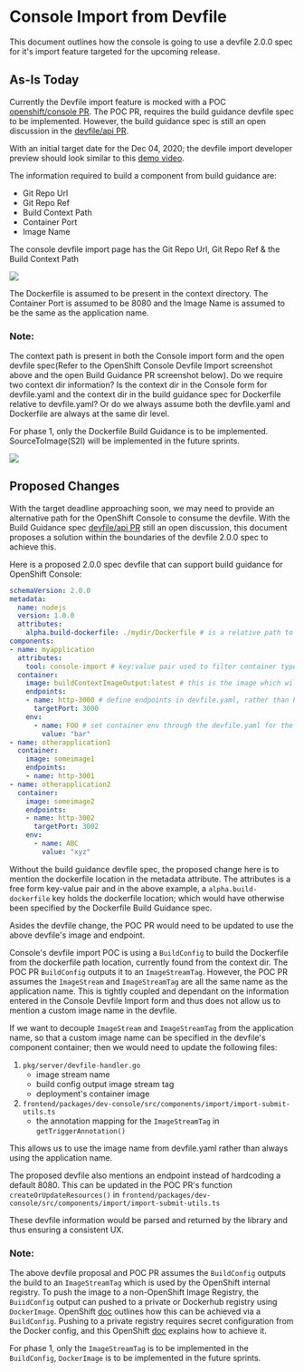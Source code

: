 # Console Import from Devfile

This document outlines how the console is going to use a devfile 2.0.0 spec for it's import feature targeted for the upcoming release.

## As-Is Today

Currently the Devfile import feature is mocked with a POC [openshift/console PR](https://github.com/openshift/console/pull/6321). The POC PR, requires the build guidance devfile spec to be implemented. However, the build guidance spec is still an open discussion in the [devfile/api PR](https://github.com/devfile/api/pull/127). 

With an initial target date for the Dec 04, 2020; the devfile import developer preview should look similar to this [demo video](https://drive.google.com/file/d/1uLzDibVZlkMqbjtKkho04e8k2-Ns5A2W/view).

The information required to build a component from build guidance are:
- Git Repo Url
- Git Repo Ref
- Build Context Path
- Container Port
- Image Name

The console devfile import page has the Git Repo Url, Git Repo Ref & the Build Context Path

<img src="https://user-images.githubusercontent.com/31771087/99319303-4ae89180-2837-11eb-8933-eaaf41160bcd.png">

The Dockerfile is assumed to be present in the context directory. The Container Port is assumed to be 8080 and the Image Name is assumed to be the same as the application name.

### Note:
The context path is present in both the Console import form and the open devfile spec(Refer to the OpenShift Console Devfile Import screenshot above and the open Build Guidance PR screenshot below). Do we require two context dir information? Is the context dir in the Console form for devfile.yaml and the context dir in the build guidance spec for Dockerfile relative to devfile.yaml? Or do we always assume both the devfile.yaml and Dockerfile are always at the same dir level.

 For phase 1, only the Dockerfile Build Guidance is to be implemented. SourceToImage(S2I) will be implemented in the future sprints.

<img src="https://user-images.githubusercontent.com/31771087/99319306-4c19be80-2837-11eb-9639-a5c130deb4ba.png">

## Proposed Changes

With the target deadline approaching soon, we may need to provide an alternative path for the OpenShift Console to consume the devfile. With the Build Guidance spec [devfile/api PR](https://github.com/devfile/api/pull/127) still an open discussion, this document proposes a solution within the boundaries of the devfile 2.0.0 spec to achieve this.

Here is a proposed 2.0.0 spec devfile that can support build guidance for OpenShift Console:

```yaml
schemaVersion: 2.0.0
metadata:
  name: nodejs
  version: 1.0.0
  attributes:
    alpha.build-dockerfile: ./mydir/Dockerfile # is a relative path to the context dir containing src files in the repo
components:
- name: myapplication
  attributes:
    tool: console-import # key:value pair used to filter container type component that only the Console Devfile Import is interested in
  container:
    image: buildContextImageOutput:latest # this is the image which will be used by the Console's buildConfig output
    endpoints:
    - name: http-3000 # define endpoints in devfile.yaml, rather than hardcoding a default
      targetPort: 3000
    env:
      - name: FOO # set container env through the devfile.yaml for the container
        value: "bar"
- name: otherapplication1
  container:
    image: someimage1
    endpoints:
    - name: http-3001
- name: otherapplication2
  container:
    image: someimage2
    endpoints:
    - name: http-3002
      targetPort: 3002
    env:
      - name: ABC
        value: "xyz"
```

Without the build guidance devfile spec, the proposed change here is to mention the dockerfile location in the metadata attribute. The attributes is a free form key-value pair and in the above example, a `alpha.build-dockerfile` key holds the dockerfile location; which would have otherwise been specified by the Dockerfile Build Guidance spec.

Asides the devfile change, the POC PR would need to be updated to use the above devfile's image and endpoint. 

Console's devfile import POC is using a `BuildConfig` to build the Dockerfile from the dockerfile path location, currently found from the context dir. The POC PR `BuildConfig` outputs it to an `ImageStreamTag`. However, the POC PR assumes the `ImageStream` and `ImageStreamTag` are all the same name as the application name. This is tightly coupled and dependant on the information entered in the Console Devfile Import form and thus does not allow us to mention a custom image name in the devfile.

If we want to decouple `ImageStream` and `ImageStreamTag` from the application name, so that a custom image name can be specified in the devfile's component container; then we would need to update the following files: 
1. `pkg/server/devfile-handler.go`
   - image stream name 
   - build config output image stream tag 
   - deployment's container image
2. `frontend/packages/dev-console/src/components/import/import-submit-utils.ts`
   - the annotation mapping for the `ImageStreamTag` in `getTriggerAnnotation()` 
  
This allows us to use the image name from devfile.yaml rather than always using the application name.

The proposed devfile also mentions an endpoint instead of hardcoding a default 8080. This can be updated in the POC PR's function `createOrUpdateResources()` in `frontend/packages/dev-console/src/components/import/import-submit-utils.ts`

These devfile information would be parsed and returned by the library and thus ensuring a consistent UX.

### Note:
The above devfile proposal and POC PR assumes the `BuildConfig` outputs the build to an `ImageStreamTag` which is used by the OpenShift internal registry. To push the image to a non-OpenShift Image Registry, the `BuiidConfig` output can pushed to a private or Dockerhub registry using `DockerImage`. OpenShift [doc](https://docs.openshift.com/container-platform/4.6/builds/managing-build-output.html) outlines how this can be achieved via a `BuildConfig`. Pushing to a private registry requires secret configuration from the Docker config, and this OpenShift [doc](https://docs.openshift.com/container-platform/3.11/dev_guide/builds/build_inputs.html#using-docker-credentials-for-private-registries) explains how to achieve it.

For phase 1, only the `ImageStreamTag` is to be implemented in the `BuildConfig`, `DockerImage` is to be implemented in the future sprints.
